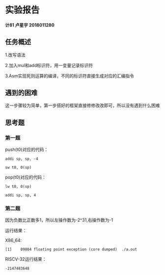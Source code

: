 # 实验报告

#### 计81 卢星宇 2018011280 

## 任务概述

1.改写语法

2.加入mul和add标识符，用一变量记录标识符

3.Asm实现死则运算的编译，不同的标识符直接生成对应的汇编指令

## 遇到的困难

这一步骤较为简单，第一步搭好的框架直接修修改改即可，所以没有遇到什么困难

## 思考题

### 第一题

push(t0)对应的代码：

```
addi sp, sp, -4

sw t0, 0(sp)
```

pop(t0)对应的代码：

```
lw t0, 0(sp)

addi sp, sp, 4
```

### 第二题

因为负数比正数多1，所以左操作数为-2^31,右操作数为-1

运行结果：

X86_64:

```
[1]    89804 floating point exception (core dumped)  ./a.out
```

RISCV-32运行结果：

```
-2147483648
```

